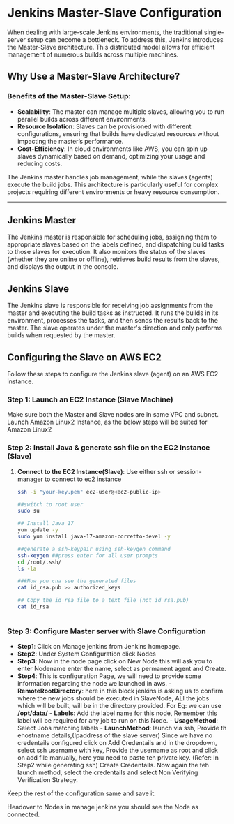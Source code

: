 # Jenkins Master-Slave Configuration

When dealing with large-scale Jenkins environments, the traditional single-server setup can become a bottleneck. To address this, Jenkins introduces the Master-Slave architecture. This distributed model allows for efficient management of numerous builds across multiple machines.
## Why Use a Master-Slave Architecture?

### Benefits of the Master-Slave Setup:
- **Scalability**: The master can manage multiple slaves, allowing you to run parallel builds across different environments.
- **Resource Isolation**: Slaves can be provisioned with different configurations, ensuring that builds have dedicated resources without impacting the master’s performance.
- **Cost-Efficiency**: In cloud environments like AWS, you can spin up slaves dynamically based on demand, optimizing your usage and reducing costs.

The Jenkins master handles job management, while the slaves (agents) execute the build jobs. This architecture is particularly useful for complex projects requiring different environments or heavy resource consumption.

---

## Jenkins Master

The Jenkins master is responsible for scheduling jobs, assigning them to appropriate slaves based on the labels defined, and dispatching build tasks to those slaves for execution. It also monitors the status of the slaves (whether they are online or offline), retrieves build results from the slaves, and displays the output in the console.

## Jenkins Slave

The Jenkins slave is responsible for receiving job assignments from the master and executing the build tasks as instructed. It runs the builds in its environment, processes the tasks, and then sends the results back to the master. The slave operates under the master's direction and only performs builds when requested by the master.

## Configuring the Slave on AWS EC2

Follow these steps to configure the Jenkins slave (agent) on an AWS EC2 instance.

### Step 1: Launch an EC2 Instance (Slave Machine)

Make sure both the Master and Slave nodes are in same VPC and subnet. Launch Amazon Linux2 Instance, as the below steps will be suited for Amazon Linux2

### Step 2: Install Java & generate ssh file on the EC2 Instance (Slave)

1. **Connect to the EC2 Instance(Slave)**:
   Use either ssh or session-manager to connect to ec2 instance
   ```bash
   ssh -i "your-key.pem" ec2-user@<ec2-public-ip>

   ##switch to root user
   sudo su
   
   ## Install Java 17
   yum update -y
   sudo yum install java-17-amazon-corretto-devel -y
   
   ##generate a ssh-keypair using ssh-keygen command
   ssh-keygen ##press enter for all user prompts
   cd /root/.ssh/
   ls -la
   
   ###Now you cna see the generated files
   cat id_rsa.pub >> authorized_keys

   ## Copy the id_rsa file to a text file (not id_rsa.pub)
   cat id_rsa
 
   ```

### Step 3: Configure Master server with Slave Configuration

- **Step1**: Click on Manage jenkins from Jenkins homepage.
- **Step2**: Under System Configuration click Nodes
- **Step3**: Now in the node page click on New Node this will ask you to enter Nodename enter the name, select as permanent agent and Create.
- **Step4**: This is configuration Page, we will need to provide some information regarding the node we launched in aws.
              - **RemoteRootDirectory**: here in this block jenkins is asking us to confirm where the new jobs should be executed in SlaveNode, ALl the jobs which will be built, will be in the directory provided. For Eg: we can use **/opt/data/**
              - **Labels**: Add the label name for this node, Remember this label will be required for any job to run on this Node.
              - **UsageMethod**: Select Jobs matching labels 
              - **LaunchMethod**: launch via ssh, Provide th ehostname details,(Ipaddress of the slave server)
                                Since we have no credentails configured click on Add Credentails and in the dropdown, select ssh username with key, Provide the username as root and click on add file manually, here you need to paste teh private key. (Refer: In Step2 while generating ssh) Create Credentails.
              Now again the teh launch method, select the credentails and select Non Verifying Verification Strategy.

Keep the rest of the configuration same and save it.

Headover to Nodes in manage jenkins you should see the Node as connected.


              
   
